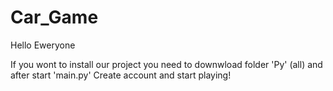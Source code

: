 # Car_Game

Hello Eweryone

If you wont to install our project you need to downwload folder 'Py' (all)
and after start 'main.py'
Create account and start playing!

